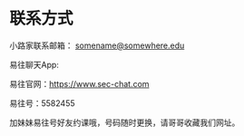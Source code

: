 # 联系方式

小路家联系邮箱：
somename@somewhere.edu  

易往聊天App:  

易往官网：https://www.sec-chat.com 

易往号：5582455

加妹妹易往号好友约课哦，号码随时更换，请哥哥收藏我们网址。

